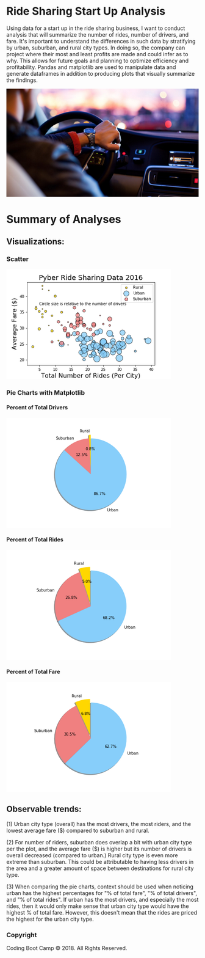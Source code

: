 
# Ride Sharing Start Up Analysis

Using data for a start up in the ride sharing business, I want to conduct analysis that will summarize the number of rides, number of drivers, and fare. It's important to understand the differences in such data by stratifying by urban, suburban, and rural city types. In doing so, the company can project where their most and least profits are made and could infer as to why. This allows for future goals and planning to optimize efficiency and profitability.
Pandas and matplotlib are used to manipulate data and generate dataframes in addition to producing plots that visually summarize the findings.

![Ride](Images/Ride.png)

# Summary of Analyses

## Visualizations:

### Scatter
![CityPyScatter](CityPyScatter.png)

### Pie Charts with Matplotlib

#### Percent of Total Drivers
![DriverPyPie](DriverPyPie.png)

#### Percent of Total Rides
![RidePyPie](RidePyPie.png)

#### Percent of Total Fare
![farePyPie](farePyPie.png)

## Observable trends:
(1) Urban city type (overall) has the most drivers, the most riders, and the lowest average fare ($) compared to suburban and rural.

(2) For number of riders, suburban does overlap a bit with urban city type per the plot, and the average fare ($) is higher but its number of drivers is overall decreased (compared to urban.) Rural city type is even more extreme than suburban. This could be attributable to having less drivers in the area and a greater amount of space between destinations for rural city type.

(3) When comparing the pie charts, context should be used when noticing urban has the highest percentages for "% of total fare", "% of total drivers", and "% of total rides". If urban has the most drivers, and especially the most rides, then it would only make sense that urban city type would have the highest % of total fare. However, this doesn't mean that the rides are priced the highest for the urban city type.

### Copyright

Coding Boot Camp © 2018. All Rights Reserved.
